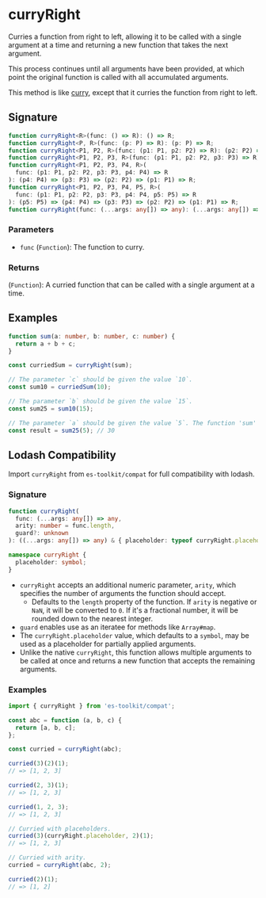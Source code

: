 # curryRight

Curries a function from right to left, allowing it to be called with a single argument at a time and returning a new function that takes the next argument.

This process continues until all arguments have been provided, at which point the original function is called with all accumulated arguments.

This method is like [curry](./curry.md), except that it curries the function from right to left.

## Signature

```typescript
function curryRight<R>(func: () => R): () => R;
function curryRight<P, R>(func: (p: P) => R): (p: P) => R;
function curryRight<P1, P2, R>(func: (p1: P1, p2: P2) => R): (p2: P2) => (p1: P1) => R;
function curryRight<P1, P2, P3, R>(func: (p1: P1, p2: P2, p3: P3) => R): (p3: P3) => (p2: P2) => (p1: P1) => R;
function curryRight<P1, P2, P3, P4, R>(
  func: (p1: P1, p2: P2, p3: P3, p4: P4) => R
): (p4: P4) => (p3: P3) => (p2: P2) => (p1: P1) => R;
function curryRight<P1, P2, P3, P4, P5, R>(
  func: (p1: P1, p2: P2, p3: P3, p4: P4, p5: P5) => R
): (p5: P5) => (p4: P4) => (p3: P3) => (p2: P2) => (p1: P1) => R;
function curryRight(func: (...args: any[]) => any): (...args: any[]) => any;
```

### Parameters

- `func` (`Function`): The function to curry.

### Returns

(`Function`): A curried function that can be called with a single argument at a time.

## Examples

```typescript
function sum(a: number, b: number, c: number) {
  return a + b + c;
}

const curriedSum = curryRight(sum);

// The parameter `c` should be given the value `10`.
const sum10 = curriedSum(10);

// The parameter `b` should be given the value `15`.
const sum25 = sum10(15);

// The parameter `a` should be given the value `5`. The function 'sum' has received all its arguments and will now return a value.
const result = sum25(5); // 30
```

## Lodash Compatibility

Import `curryRight` from `es-toolkit/compat` for full compatibility with lodash.

### Signature

```typescript
function curryRight(
  func: (...args: any[]) => any,
  arity: number = func.length,
  guard?: unknown
): ((...args: any[]) => any) & { placeholder: typeof curryRight.placeholder };

namespace curryRight {
  placeholder: symbol;
}
```

- `curryRight` accepts an additional numeric parameter, `arity`, which specifies the number of arguments the function should accept.
  - Defaults to the `length` property of the function. If `arity` is negative or `NaN`, it will be converted to `0`. If it's a fractional number, it will be rounded down to the nearest integer.
- `guard` enables use as an iteratee for methods like `Array#map`.
- The `curryRight.placeholder` value, which defaults to a `symbol`, may be used as a placeholder for partially applied arguments.
- Unlike the native `curryRight`, this function allows multiple arguments to be called at once and returns a new function that accepts the remaining arguments.

### Examples

```typescript
import { curryRight } from 'es-toolkit/compat';

const abc = function (a, b, c) {
  return [a, b, c];
};

const curried = curryRight(abc);

curried(3)(2)(1);
// => [1, 2, 3]

curried(2, 3)(1);
// => [1, 2, 3]

curried(1, 2, 3);
// => [1, 2, 3]

// Curried with placeholders.
curried(3)(curryRight.placeholder, 2)(1);
// => [1, 2, 3]

// Curried with arity.
curried = curryRight(abc, 2);

curried(2)(1);
// => [1, 2]
```
